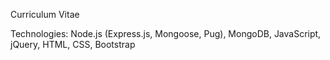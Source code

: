 Curriculum Vitae

Technologies: Node.js (Express.js, Mongoose, Pug), MongoDB, JavaScript, jQuery, HTML, CSS, Bootstrap
